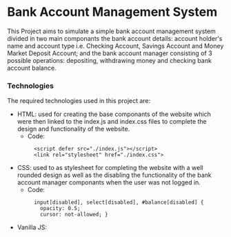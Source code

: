 # Bank Account Management System
This Project aims to simulate a simple bank account management system divided in two main componants the bank account details: account holder's name and account type i.e. Checking Account, Savings Account and Money Market Deposit Account; and the bank account manager consisting of 3 possible operations: depositing, withdrawing money and checking bank account balance.
### Technologies
The required technologies used in this project are:
  - HTML: used for creating the base componants of the website which were then linked to the index.js and index.css files to complete the design and functionality of the website.
    + Code:
      ```
        <script defer src="./index.js"></script> 
        <link rel="stylesheet" href="./index.css">
      ```
  - CSS: used to as stylesheet for completing the website with a well rounded design as well as the disabling the functionality of the bank account manager componants when the user was not logged in.
    + Code:
      ```
        input[disabled], select[disabled], #balance[disabled] {
          opacity: 0.5;
          cursor: not-allowed; }
      ```
  - Vanilla JS:
